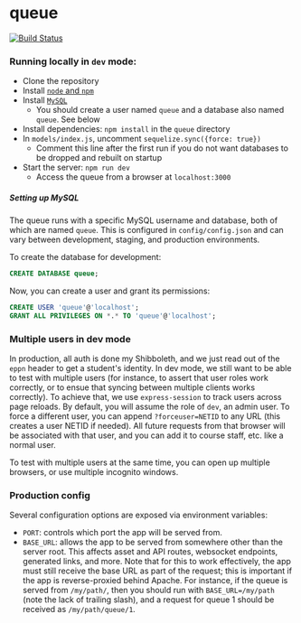# queue
[![Build Status](https://travis-ci.org/illinois/queue.svg?branch=master)](https://travis-ci.org/illinois/queue)

### Running locally in `dev` mode:
- Clone the repository
- Install [`node` and `npm`](https://nodejs.org/en/download/package-manager/)
- Install [`MySQL`](https://www.mysql.com/)
  - You should create a user named `queue` and a database also named `queue`. See below
- Install dependencies: `npm install` in the `queue` directory
- In `models/index.js`, uncomment `sequelize.sync({force: true})`
  - Comment this line after the first run if you do not want databases to be dropped and rebuilt on startup
- Start the server: `npm run dev`
  - Access the queue from a browser at `localhost:3000`

##### Setting up MySQL

The queue runs with a specific MySQL username and database, both of which are
named `queue`. This is configured in `config/config.json` and can vary between
development, staging, and production environments.

To create the database for development:

```sql
CREATE DATABASE queue;
```

Now, you can create a user and grant its permissions:

```sql
CREATE USER 'queue'@'localhost';
GRANT ALL PRIVILEGES ON *.* TO 'queue'@'localhost';
```

### Multiple users in dev mode
In production, all auth is done my Shibboleth, and we just read out of the `eppn` header
to get a student's identity. In dev mode, we still want to be able to test with multiple
users (for instance, to assert that user roles work correctly, or to ensue that syncing
between multiple clients works correctly). To achieve that, we use `express-session` to
track users across page reloads. By default, you will assume the role of `dev`, an admin
user. To force a different user, you can append `?forceuser=NETID` to any URL (this creates
a user NETID if needed). All future requests from that browser will be associated with that
user, and you can add it to course staff, etc. like a normal user.

To test with multiple users at the same time, you can open up multiple browsers, or use
multiple incognito windows.

### Production config
Several configuration options are exposed via environment variables:

* `PORT`: controls which port the app will be served from.
* `BASE_URL`: allows the app to be served from somewhere other than the server
  root. This affects asset and API routes, websocket endpoints, generated links,
  and more. Note that for this to work effectively, the app must still receive
  the base URL as part of the request; this is important if the app is
  reverse-proxied behind Apache. For instance, if the queue is served from
  `/my/path/`, then you should run with `BASE_URL=/my/path` (note the lack of
  trailing slash), and a request for queue 1 should be received as `/my/path/queue/1`.
